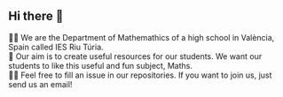 ## Hi there 👋

🙋‍♀️ We are the Department of Mathemathics of a high school in València, Spain called IES Riu Túria.  
🌈 Our aim is to create useful resources for our students. We want our students to like this useful and fun subject, Maths.  
👩‍💻 Feel free to fill an issue in our repositories. If you want to join us, just send us an email!  
